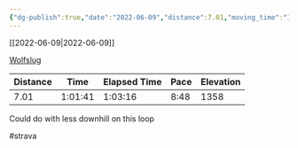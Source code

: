 ```yaml
---
{"dg-publish":true,"date":"2022-06-09","distance":7.01,"moving_time":"1:01:41","elapsed_time":"1:03:16","pace":"8:48","total_elevation_gain":1358,"url":"https://www.strava.com/activities/7282936043","permalink":"/01-personal/strava/2022-06-09-wolfslug/","dgPassFrontmatter":true}
---
```



[[2022-06-09\|2022-06-09]]

[Wolfslug](https://www.strava.com/activities/7282936043)

| Distance | Time    | Elapsed Time | Pace | Elevation |
| -------- | ------- | ------------ | ---- | --------- |
| 7.01     | 1:01:41 | 1:03:16      | 8:48 | 1358      |


Could do with less downhill on this loop

#strava
